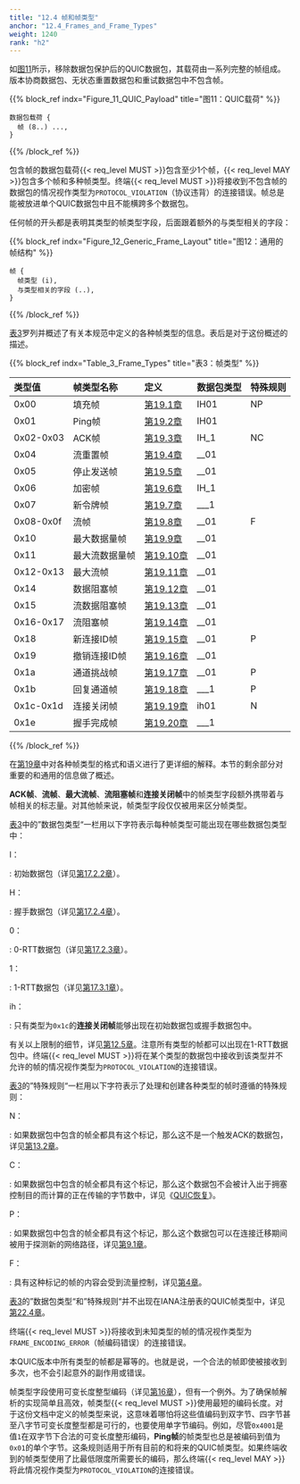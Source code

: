 ```yaml
---
title: "12.4 帧和帧类型"
anchor: "12.4_Frames_and_Frame_Types"
weight: 1240
rank: "h2"
---
```


如[图11](#Figure_11_QUIC_Payload)所示，移除数据包保护后的QUIC数据包，其载荷由一系列完整的帧组成。版本协商数据包、无状态重置数据包和重试数据包中不包含帧。

{{% block_ref
indx="Figure_11_QUIC_Payload"
title="图11：QUIC载荷" %}}

```
数据包载荷 {
  帧 (8..) ...,
}
```

{{% /block_ref %}}

包含帧的数据包载荷{{< req_level MUST >}}包含至少1个帧，{{< req_level MAY >}}包含多个帧和多种帧类型。终端{{< req_level MUST >}}将接收到不包含帧的数据包的情况视作类型为`PROTOCOL_VIOLATION`（协议违背）的连接错误。帧总是能被放进单个QUIC数据包中且不能横跨多个数据包。

任何帧的开头都是表明其类型的帧类型字段，后面跟着额外的与类型相关的字段：

{{% block_ref
indx="Figure_12_Generic_Frame_Layout"
title="图12：通用的帧结构" %}}

```
帧 {
  帧类型 (i),
  与类型相关的字段 (..),
}
```

{{% /block_ref %}}

[表3](#Table_3_Frame_Types)罗列并概述了有关本规范中定义的各种帧类型的信息。表后是对于这份概述的描述。

{{% block_ref
indx="Table_3_Frame_Types"
title="表3：帧类型" %}}

| 类型值       | 帧类型名称   | 定义          | 数据包类型 | 特殊规则 |
|:----------|:--------|:------------|:------|:-----|
| 0x00      | 填充帧     | [第19.1章](#19.1_PADDING_Frames)  | IH01  | NP   |
| 0x01      | Ping帧   | [第19.2章](#19.2_PING_Frames)  | IH01  |
| 0x02-0x03 | ACK帧    | [第19.3章](#19.3_ACK_Frames)  | IH_1  | NC   |
| 0x04      | 流重置帧    | [第19.4章](#19.4_RESET_STREAM_Frames)  | __01  |
| 0x05      | 停止发送帧   | [第19.5章](#19.5_STOP_SENDING_Frames)  | __01  |
| 0x06      | 加密帧     | [第19.6章](#19.6_CRYPTO_Frames)  | IH_1  |
| 0x07      | 新令牌帧    | [第19.7章](#19.7_NEW_TOKEN_Frames)  | ___1  |
| 0x08-0x0f | 流帧      | [第19.8章](#19.8_STREAM_Frames)  | __01  | F    |
| 0x10      | 最大数据量帧  | [第19.9章](#19.9_MAX_DATA_Frames)  | __01  |
| 0x11      | 最大流数据量帧 | [第19.10章](#19.10_MAX_STREAM_DATA_Frames) | __01  |
| 0x12-0x13 | 最大流帧    | [第19.11章](#19.11_MAX_STREAMS_Frames) | __01  |
| 0x14      | 数据阻塞帧   | [第19.12章](#19.12_DATA_BLOCKED_Frames) | __01  |
| 0x15      | 流数据阻塞帧  | [第19.13章](#19.13_STREAM_DATA_BLOCKED_Frames) | __01  |
| 0x16-0x17 | 流阻塞帧    | [第19.14章](#19.14_STREAMS_BLOCKED_Frames) | __01  |
| 0x18      | 新连接ID帧  | [第19.15章](#19.15_NEW_CONNECTION_ID_Frames) | __01  | P    |
| 0x19      | 撤销连接ID帧 | [第19.16章](#19.16_RETIRE_CONNECTION_ID_Frames) | __01  |
| 0x1a      | 通道挑战帧   | [第19.17章](#19.17_PATH_CHALLENGE_Frames) | __01  | P    |
| 0x1b      | 回复通道帧   | [第19.18章](#19.18_PATH_RESPONSE_Frames) | ___1  | P    |
| 0x1c-0x1d | 连接关闭帧   | [第19.19章](#19.19_CONNECTION_CLOSE_Frames) | ih01  | N    |
| 0x1e      | 握手完成帧   | [第19.20章](#19.20_HANDSHAKE_DONE_Frames) | ___1  |

{{% /block_ref %}}

在[第19章](#19_Frame_Types_and_Formats)中对各种帧类型的格式和语义进行了更详细的解释。本节的剩余部分对重要的和通用的信息做了概述。

**ACK帧**、**流帧**、**最大流帧**、**流阻塞帧**和**连接关闭帧**中的帧类型字段额外携带着与帧相关的标志量。对其他帧来说，帧类型字段仅仅被用来区分帧类型。

[表3](#Table_3_Frame_Types)中的”数据包类型“一栏用以下字符表示每种帧类型可能出现在哪些数据包类型中：

I：

:   初始数据包（详见[第17.2.2章](#17.2.2_Initial_Packet)）。

H：

:   握手数据包（详见[第17.2.4章](#17.2.4_Handshake_Packet)）。

0：

:   0-RTT数据包（详见[第17.2.3章](#17.2.3_0-RTT)）。

1：

:   1-RTT数据包（详见[第17.3.1章](#17.3.1_1-RTT_Packet)）。

ih：

:   只有类型为`0x1c`的**连接关闭帧**能够出现在初始数据包或握手数据包中。

有关以上限制的细节，详见[第12.5章](#12.5_Frames_and_Number_Spaces)。注意所有类型的帧都可以出现在1-RTT数据包中。终端{{< req_level MUST >}}将在某个类型的数据包中接收到该类型并不允许的帧的情况视作类型为`PROTOCOL_VIOLATION`的连接错误。

[表3](#Table_3_Frame_Types)的”特殊规则“一栏用以下字符表示了处理和创建各种类型的帧时遵循的特殊规则：

N：

:   如果数据包中包含的帧全都具有这个标记，那么这不是一个触发ACK的数据包，详见[第13.2章](#13.2_Generating_Acknowledgments)。

C：

:   如果数据包中包含的帧全都具有这个标记，那么这个数据包不会被计入出于拥塞控制目的而计算的正在传输的字节数中，详见《[QUIC恢复](../RFC9002_Chinese_Simplified)》。

P：

:   如果数据包中包含的帧全都具有这个标记，那么这个数据包可以在连接迁移期间被用于探测新的网络路径，详见[第9.1章](#9.1_Probing_a_New_Path)。

F：

:   具有这种标记的帧的内容会受到流量控制，详见[第4章](#4_Flow_Control)。

[表3](#Table_3_Frame_Types)的”数据包类型“和”特殊规则“并不出现在IANA注册表的QUIC帧类型中，详见[第22.4章](#22.4_QUIC_Frame_Types_Registry)。

终端{{< req_level MUST >}}将接收到未知类型的帧的情况视作类型为`FRAME_ENCODING_ERROR`（帧编码错误）的连接错误。

本QUIC版本中所有类型的帧都是幂等的。也就是说，一个合法的帧即使被接收到多次，也不会引起意外的副作用或错误。

帧类型字段使用可变长度整型编码（详见[第16章](#16_Variable-Length_Integer_Encoding)），但有一个例外。为了确保帧解析的实现简单且高效，帧类型{{< req_level MUST >}}使用最短的编码长度。对于这份文档中定义的帧类型来说，这意味着哪怕将这些值编码到双字节、四字节甚至八字节可变长度整型都是可行的，也要使用单字节编码。例如，尽管`0x4001`是值`1`在双字节下合法的可变长度整形编码，**Ping帧**的帧类型也总是被编码到值为`0x01`的单个字节。这条规则适用于所有目前的和将来的QUIC帧类型。如果终端收到的帧类型使用了比最低限度所需要长的编码，那么终端{{< req_level MAY >}}将此情况视作类型为`PROTOCOL_VIOLATION`的连接错误。
